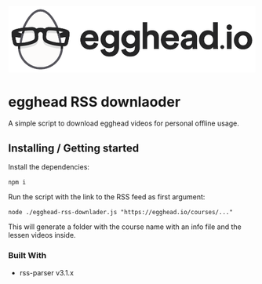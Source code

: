 [![egghead-logo](https://raw.githubusercontent.com/eggheadio/egghead-brand/master/Egghead-Logo-Dark.png)](https://egghead.io/)

# egghead RSS downlaoder
A simple script to download egghead videos for personal offline usage.

## Installing / Getting started
Install the dependencies:
```shell
npm i
```
Run the script with the link to the RSS feed as first argument:
```shell
node ./egghead-rss-downlader.js "https://egghead.io/courses/..."
```
This will generate a folder with the course name with an info file and the lessen videos inside.


### Built With
- rss-parser v3.1.x